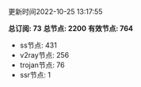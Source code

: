 更新时间2022-10-25 13:17:55

**总订阅: 73**
**总节点: 2200**
**有效节点: 764**
- ss节点: 431
- v2ray节点: 256
- trojan节点: 76
- ssr节点: 1
